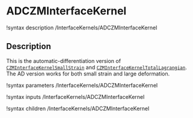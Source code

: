 # ADCZMInterfaceKernel

!syntax description /InterfaceKernels/ADCZMInterfaceKernel

## Description

This is the automatic-differentiation version of [`CZMInterfaceKernelSmallStrain`](CZMInterfaceKernelSmallStrain.md) and [`CZMInterfaceKernelTotalLagrangian`](CZMInterfaceKernelTotalLagrangian.md). The AD version works for both small strain and large deformation.

!syntax parameters /InterfaceKernels/ADCZMInterfaceKernel

!syntax inputs /InterfaceKernels/ADCZMInterfaceKernel

!syntax children /InterfaceKernels/ADCZMInterfaceKernel
